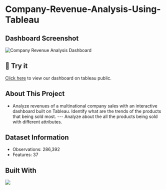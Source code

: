 # Company-Revenue-Analysis-Using-Tableau

## Dashboard Screenshot
![Company Revenue Analysis Dashboard](https://user-images.githubusercontent.com/49573699/204630443-59fd276c-d575-430f-9b98-dac1f0084977.png)

## 💪 Try it
[Click here](https://public.tableau.com/views/Revenuedashboard_16696896765070/CompanyRevenueAnalysisDashboard?:language=en-US&:display_count=n&:origin=viz_share_link) to view our dashboard on tableau public.


## About This Project
- Analyze revenues of a multinational company sales with an interactive dashboard built on Tableau. Identify what are the trends of the products that being sold most. --- Analyze about the all the products being sold with different attributes.

## Dataset Information
- Observations: 286,392
- Features: 37

## Built With
<p>
<img src="https://img.shields.io/badge/Tableau-E97627?style=for-the-badge&logo=Tableau&logoColor=white"/>
</p>
